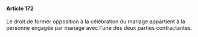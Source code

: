 #### Article 172

Le droit de former opposition à la célébration du mariage appartient à la personne engagée par mariage avec l'une des deux parties contractantes.

